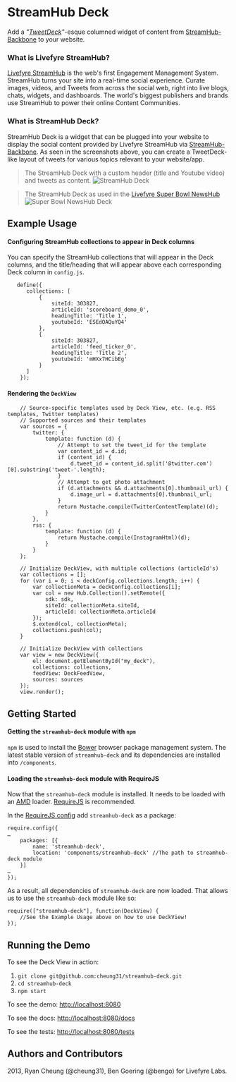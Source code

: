 # StreamHub Deck

Add a *"[TweetDeck](http://tweetdeck.com)"*-esque columned widget of content from [StreamHub-Backbone](http://gobengo.github.com/streamhub-backbone/) to your website.

### What is Livefyre StreamHub?
[Livefyre StreamHub](http://www.livefyre.com/streamhub/) is the web's first Engagement Management System. StreamHub turns your site into a real-time social experience. Curate images, videos, and Tweets from across the social web, right into live blogs, chats, widgets, and dashboards. The world's biggest publishers and brands use StreamHub to power their online Content Communities.

### What is StreamHub Deck?
StreamHub Deck is a widget that can be plugged into your website to display the social content provided by Livefyre StreamHub via [StreamHub-Backbone](http://gobengo.github.com/streamhub-backbone/). As seen in the screenshots above, you can create a TweetDeck-like layout of tweets for various topics relevant to your website/app.

> The StreamHub Deck with a custom header (title and Youtube video) and tweets as content.
![StreamHub Deck](https://raw.github.com/cheung31/streamhub-deck/0_jsdoc/images/streamhub-deck.png)


> The StreamHub Deck as used in the [Livefyre Super Bowl NewsHub](http://superbowl.livefyre.com/#/commercials/)
![Super Bowl NewsHub Deck](https://raw.github.com/cheung31/streamhub-deck/0_jsdoc/images/sb-deck.png)

## Example Usage
#### Configuring StreamHub collections to appear in Deck columns
You can specify the StreamHub collections that will appear in the Deck columns, and the title/heading that will appear above each corresponding Deck column in ```config.js```.

       define({
          collections: [
              {
                  siteId: 303827,
                  articleId: 'scoreboard_demo_0',
                  headingTitle: 'Title 1',
                  youtubeId: 'ESEdOAQuYQ4'
              },
              {
                  siteId: 303827,
                  articleId: 'feed_ticker_0',
                  headingTitle: 'Title 2',
                  youtubeId: 'mHXx7HCibEg'
              }
          ]
        });

		
#### Rendering the ```DeckView```
        // Source-specific templates used by Deck View, etc. (e.g. RSS templates, Twitter templates)
        // Supported sources and their templates
        var sources = {
            twitter: {
                template: function (d) {
                    // Attempt to set the tweet_id for the template
                    var content_id = d.id;
                    if (content_id) {
                        d.tweet_id = content_id.split('@twitter.com')[0].substring('tweet-'.length);
                    }
                    // Attempt to get photo attachment
                    if (d.attachments && d.attachments[0].thumbnail_url) {
                        d.image_url = d.attachments[0].thumbnail_url;
                    }
                    return Mustache.compile(TwitterContentTemplate)(d);
                }
            },
            rss: {
                template: function (d) {
                    return Mustache.compile(InstagramHtml)(d);
                }
            }
        };

        // Initialize DeckView, with multiple collections (articleId's)
        var collections = [];
        for (var i = 0; i < deckConfig.collections.length; i++) {
            var collectionMeta = deckConfig.collections[i];
            var col = new Hub.Collection().setRemote({
                sdk: sdk,
                siteId: collectionMeta.siteId,
                articleId: collectionMeta.articleId
            });
            $.extend(col, collectionMeta);
            collections.push(col);
        }

        // Initialize DeckView with collections
        var view = new DeckView({
            el: document.getElementById("my_deck"),
            collections: collections,
            feedView: DeckFeedView,
            sources: sources
        });
        view.render();
        

## Getting Started
#### Getting the ```streamhub-deck``` module with ```npm```
```npm``` is used to install the [Bower](http://twitter.github.com/bower/) browser package management system. The latest stable version of ```streamhub-deck``` and its dependencies are installed into ```/components```.

#### Loading the ```streamhub-deck``` module with RequireJS
Now that the ```streamhub-deck``` module is installed. It needs to be loaded with an [AMD](http://requirejs.org/docs/whyamd.html) loader. [RequireJS](http://requirejs.org/) is recommended.

In the [RequireJS config](http://requirejs.org/docs/api.html#config) add ```streamhub-deck``` as a package:

    require.config({
    …
        packages: [{
            name: 'streamhub-deck',
            location: 'components/streamhub-deck' //The path to streamhub-deck module
        }]
    …
    });

As a result, all dependencies of ```streamhub-deck``` are now loaded. That allows us to use the ```streamhub-deck``` module like so:

    require(["streamhub-deck"], function(DeckView) {
        //See the Example Usage above on how to use DeckView!
    });
    
## Running the Demo
To see the Deck View in action:

1. ```git clone git@github.com:cheung31/streamhub-deck.git```
2. ```cd streamhub-deck```
3. ```npm start```

To see the demo: <http://localhost:8080>

To see the docs: <http://localhost:8080/docs>

To see the tests: <http://localhost:8080/tests>


## Authors and Contributors
2013, Ryan Cheung (@cheung31), Ben Goering (@bengo) for Livefyre Labs.
